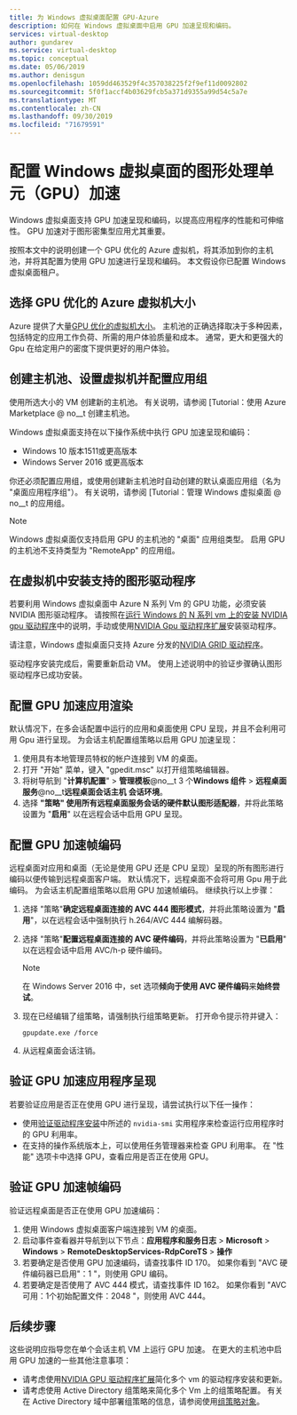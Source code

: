 ```yaml
---
title: 为 Windows 虚拟桌面配置 GPU-Azure
description: 如何在 Windows 虚拟桌面中启用 GPU 加速呈现和编码。
services: virtual-desktop
author: gundarev
ms.service: virtual-desktop
ms.topic: conceptual
ms.date: 05/06/2019
ms.author: denisgun
ms.openlocfilehash: 1059dd463529f4c357038225f2f9ef11d0092802
ms.sourcegitcommit: 5f0f1accf4b03629fcb5a371d9355a99d54c5a7e
ms.translationtype: MT
ms.contentlocale: zh-CN
ms.lasthandoff: 09/30/2019
ms.locfileid: "71679591"
---
```

# <a name="configure-graphics-processing-unit-gpu-acceleration-for-windows-virtual-desktop"></a>配置 Windows 虚拟桌面的图形处理单元（GPU）加速

Windows 虚拟桌面支持 GPU 加速呈现和编码，以提高应用程序的性能和可伸缩性。 GPU 加速对于图形密集型应用尤其重要。

按照本文中的说明创建一个 GPU 优化的 Azure 虚拟机，将其添加到你的主机池，并将其配置为使用 GPU 加速进行呈现和编码。 本文假设你已配置 Windows 虚拟桌面租户。

## <a name="select-a-gpu-optimized-azure-virtual-machine-size"></a>选择 GPU 优化的 Azure 虚拟机大小

Azure 提供了大量[GPU 优化的虚拟机大小](/azure/virtual-machines/windows/sizes-gpu)。 主机池的正确选择取决于多种因素，包括特定的应用工作负荷、所需的用户体验质量和成本。 通常，更大和更强大的 Gpu 在给定用户的密度下提供更好的用户体验。

## <a name="create-a-host-pool-provision-your-virtual-machine-and-configure-an-app-group"></a>创建主机池、设置虚拟机并配置应用组

使用所选大小的 VM 创建新的主机池。 有关说明，请参阅 [Tutorial：使用 Azure Marketplace @ no__t 创建主机池。

Windows 虚拟桌面支持在以下操作系统中执行 GPU 加速呈现和编码：

* Windows 10 版本1511或更高版本
* Windows Server 2016 或更高版本

你还必须配置应用组，或使用创建新主机池时自动创建的默认桌面应用组（名为 "桌面应用程序组"）。 有关说明，请参阅 [Tutorial：管理 Windows 虚拟桌面 @ no__t 的应用组。

>[!NOTE]
>Windows 虚拟桌面仅支持启用 GPU 的主机池的 "桌面" 应用组类型。 启用 GPU 的主机池不支持类型为 "RemoteApp" 的应用组。

## <a name="install-supported-graphics-drivers-in-your-virtual-machine"></a>在虚拟机中安装支持的图形驱动程序

若要利用 Windows 虚拟桌面中 Azure N 系列 Vm 的 GPU 功能，必须安装 NVIDIA 图形驱动程序。 请按照在[运行 Windows 的 N 系列 vm 上的安装 NVIDIA gpu 驱动程序](/azure/virtual-machines/windows/n-series-driver-setup)中的说明，手动或使用[NVIDIA Gpu 驱动程序扩展](/azure/virtual-machines/extensions/hpccompute-gpu-windows)安装驱动程序。

请注意，Windows 虚拟桌面只支持 Azure 分发的[NVIDIA GRID 驱动程序](/azure/virtual-machines/windows/n-series-driver-setup#nvidia-grid-drivers)。

驱动程序安装完成后，需要重新启动 VM。 使用上述说明中的验证步骤确认图形驱动程序已成功安装。

## <a name="configure-gpu-accelerated-app-rendering"></a>配置 GPU 加速应用渲染

默认情况下，在多会话配置中运行的应用和桌面使用 CPU 呈现，并且不会利用可用 Gpu 进行呈现。 为会话主机配置组策略以启用 GPU 加速呈现：

1. 使用具有本地管理员特权的帐户连接到 VM 的桌面。
2. 打开 "开始" 菜单，键入 "gpedit.msc" 以打开组策略编辑器。
3. 将树导航到 "**计算机配置**"  > **管理模板**@no__t 3 个**Windows 组件** > **远程桌面服务**@no__t**远程桌面会话主机** **会话环境**。
4. 选择 **"策略" 使用所有远程桌面服务会话的硬件默认图形适配器**，并将此策略设置为 "**启用**" 以在远程会话中启用 GPU 呈现。

## <a name="configure-gpu-accelerated-frame-encoding"></a>配置 GPU 加速帧编码

远程桌面对应用和桌面（无论是使用 GPU 还是 CPU 呈现）呈现的所有图形进行编码以便传输到远程桌面客户端。 默认情况下，远程桌面不会将可用 Gpu 用于此编码。 为会话主机配置组策略以启用 GPU 加速帧编码。 继续执行以上步骤：

1. 选择 "策略"**确定远程桌面连接的 AVC 444 图形模式**，并将此策略设置为 "**启用**"，以在远程会话中强制执行 h.264/AVC 444 编解码器。
2. 选择 "策略"**配置远程桌面连接的 AVC 硬件编码**，并将此策略设置为 "**已启用**" 以在远程会话中启用 AVC/h-p 硬件编码。

    >[!NOTE]
    >在 Windows Server 2016 中，set 选项**倾向于使用 AVC 硬件编码**来**始终尝试**。

3. 现在已经编辑了组策略，请强制执行组策略更新。 打开命令提示符并键入：

    ```batch
    gpupdate.exe /force
    ```

4. 从远程桌面会话注销。

## <a name="verify-gpu-accelerated-app-rendering"></a>验证 GPU 加速应用程序呈现

若要验证应用是否正在使用 GPU 进行呈现，请尝试执行以下任一操作：

* 使用[验证驱动程序安装](/azure/virtual-machines/windows/n-series-driver-setup#verify-driver-installation)中所述的 `nvidia-smi` 实用程序来检查运行应用程序时的 GPU 利用率。
* 在支持的操作系统版本上，可以使用任务管理器来检查 GPU 利用率。 在 "性能" 选项卡中选择 GPU，查看应用是否正在使用 GPU。

## <a name="verify-gpu-accelerated-frame-encoding"></a>验证 GPU 加速帧编码

验证远程桌面是否正在使用 GPU 加速编码：

1. 使用 Windows 虚拟桌面客户端连接到 VM 的桌面。
2. 启动事件查看器并导航到以下节点：**应用程序和服务日志** > **Microsoft** > **Windows** > **RemoteDesktopServices-RdpCoreTS** > **操作**
3. 若要确定是否使用 GPU 加速编码，请查找事件 ID 170。 如果你看到 "AVC 硬件编码器已启用"：1 "，则使用 GPU 编码。
4. 若要确定是否使用了 AVC 444 模式，请查找事件 ID 162。 如果你看到 "AVC 可用：1个初始配置文件：2048 "，则使用 AVC 444。

## <a name="next-steps"></a>后续步骤

这些说明应指导您在单个会话主机 VM 上运行 GPU 加速。 在更大的主机池中启用 GPU 加速的一些其他注意事项：

* 请考虑使用[NVIDIA GPU 驱动程序扩展](/azure/virtual-machines/extensions/hpccompute-gpu-windows)简化多个 vm 的驱动程序安装和更新。
* 请考虑使用 Active Directory 组策略来简化多个 Vm 上的组策略配置。 有关在 Active Directory 域中部署组策略的信息，请参阅使用[组策略对象](https://go.microsoft.com/fwlink/p/?LinkId=620889)。
